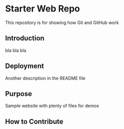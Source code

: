 # Starter Web Repo

This repository is for showing how Git and GitHub work

## Introduction

bla bla  bla

## Deployment

Another description in the README file

## Purpose

Sample website with plenty of files for demos

## How to Contribute